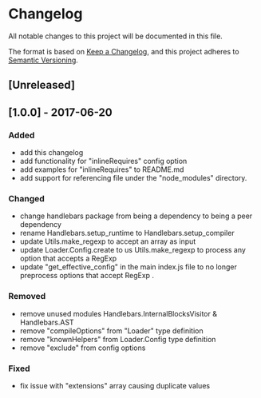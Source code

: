 # Changelog
All notable changes to this project will be documented in this file.

The format is based on [Keep a Changelog](https://keepachangelog.com/en/1.0.0/),
and this project adheres to [Semantic Versioning](https://semver.org/spec/v2.0.0.html).

## [Unreleased]

## [1.0.0] - 2017-06-20
### Added
- add this changelog
- add functionality for "inlineRequires" config option
- add examples for "inlineRequires" to README.md
- add support for referencing file under the "node_modules" directory.

### Changed
- change handlebars package from being a dependency to being a peer dependency
- rename Handlebars.setup_runtime to Handlebars.setup_compiler
- update Utils.make_regexp to accept an array as input
- update Loader.Config.create to us Utils.make_regexp to process any option that accepts a RegExp
- update "get_effective_config" in the main index.js file to no longer preprocess options that accept RegExp .

### Removed
- remove unused modules Handlebars.InternalBlocksVisitor & Handlebars.AST
- remove "compileOptions" from "Loader" type definition
- remove "knownHelpers" from Loader.Config type definition
- remove "exclude" from config options

### Fixed
- fix issue with "extensions" array causing duplicate values

